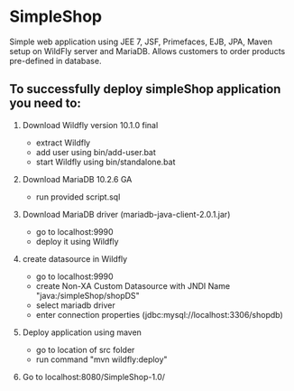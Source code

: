 # SimpleShop
Simple web application using JEE 7, JSF, Primefaces, EJB, JPA, Maven setup on WildFly server and MariaDB.
Allows customers to order products pre-defined in database.


## To successfully deploy simpleShop application you need to:

1. Download Wildfly version 10.1.0 final
	* extract Wildfly
	* add user using bin/add-user.bat
	* start Wildfly using bin/standalone.bat

2. Download MariaDB 10.2.6 GA
	* run provided script.sql

2. Download MariaDB driver (mariadb-java-client-2.0.1.jar)
	* go to localhost:9990
 	* deploy it using Wildfly

3. create datasource in Wildfly
	* go to localhost:9990
	* create Non-XA Custom Datasource with JNDI Name "java:/simpleShop/shopDS"
	* select mariadb driver
	* enter connection properties (jdbc:mysql://localhost:3306/shopdb)

4. Deploy application using maven
	* go to location of src folder
	* run command "mvn wildfly:deploy"

5. Go to localhost:8080/SimpleShop-1.0/
